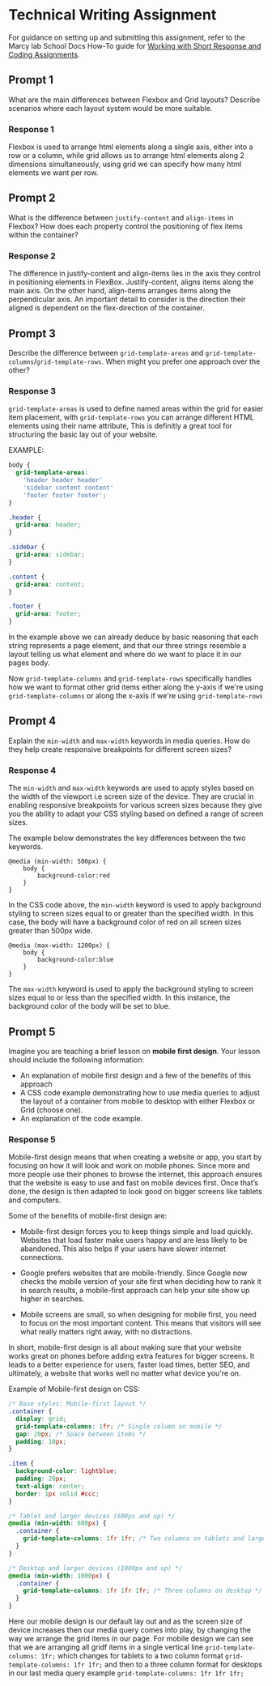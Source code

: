 # Technical Writing Assignment

For guidance on setting up and submitting this assignment, refer to the Marcy lab School Docs How-To guide for [Working with Short Response and Coding Assignments](https://marcylabschool.gitbook.io/marcy-lab-school-docs/fullstack-curriculum/how-tos/working-with-assignments#how-to-work-on-assignments).

## Prompt 1

What are the main differences between Flexbox and Grid layouts? Describe scenarios where each layout system would be more suitable.

### Response 1

Flexbox is used to arrange html elements along a single axis, either into a row or a column, while grid allows us to arrange html elements along 2 dimensions simultaneously, using grid we can specify how many html elements we want per row.

## Prompt 2

What is the difference between `justify-content` and `align-items` in Flexbox? How does each property control the positioning of flex items within the container?

### Response 2

The difference in justify-content and align-items lies in the axis they control in positioning elements in FlexBox. Justify-content, aligns items along the main axis. On the other hand, align-items arranges items along the perpendicular axis. An important detail to consider is the direction their aligned is dependent on the flex-direction of the container.

## Prompt 3

Describe the difference between `grid-template-areas` and `grid-template-columns`/`grid-template-rows`. When might you prefer one approach over the other?

### Response 3

`grid-template-areas` is used to define named areas within the grid for easier item placement, with `grid-template-rows` you can arrange different HTML elements using their name attribute, This is definitly a great tool for structuring the basic lay out of your website.

EXAMPLE:

```css
body {
  grid-template-areas:
    'header header header'
    'sidebar content content'
    'footer footer footer';
}

.header {
  grid-area: header;
}

.sidebar {
  grid-area: sidebar;
}

.content {
  grid-area: content;
}

.footer {
  grid-area: footer;
}
```

In the example above we can already deduce by basic reasoning that each string represents a page element, and that our three strings resemble a layout telling us what element and where do we want to place it in our pages body.

Now `grid-template-columns` and `grid-template-rows` specifically handles how we want to format other grid items either along the y-axis if we're using `grid-template-columns` or along the x-axis if we're using `grid-template-rows`

## Prompt 4

Explain the `min-width` and `max-width` keywords in media queries. How do they help create responsive breakpoints for different screen sizes?

### Response 4

The `min-width` and `max-width` keywords are used to apply styles based on the width of the viewport i.e screen size of the device. They are crucial in enabling responsive breakpoints for various screen sizes because they give you the ability to adapt your CSS styling based on defined a range of screen sizes.

The example below demonstrates the key differences between the two keywords.

```
@media (min-width: 500px) {
    body {
        background-color:red
    }
}
```

In the CSS code above, the `min-width` keyword is used to apply background styling to screen sizes equal to or greater than the specified width. In this case, the body will have a background color of red on all screen sizes greater than 500px wide.

```
@media (max-width: 1200px) {
    body {
        background-color:blue
    }
}
```

The `max-width` keyword is used to apply the background styling to screen sizes equal to or less than the specified width. In this instance, the background color of the body will be set to blue.

## Prompt 5

Imagine you are teaching a brief lesson on **mobile first design**. Your lesson should include the following information:

- An explanation of mobile first design and a few of the benefits of this approach
- A CSS code example demonstrating how to use media queries to adjust the layout of a container from mobile to desktop with either Flexbox or Grid (choose one).
- An explanation of the code example.

### Response 5

Mobile-first design means that when creating a website or app, you start by focusing on how it will look and work on mobile phones. Since more and more people use their phones to browse the internet, this approach ensures that the website is easy to use and fast on mobile devices first. Once that’s done, the design is then adapted to look good on bigger screens like tablets and computers.

Some of the benefits of mobile-first design are:

- Mobile-first design forces you to keep things simple and load quickly. Websites that load faster make users happy and are less likely to be abandoned. This also helps if your users have slower internet connections.

- Google prefers websites that are mobile-friendly. Since Google now checks the mobile version of your site first when deciding how to rank it in search results, a mobile-first approach can help your site show up higher in searches.

- Mobile screens are small, so when designing for mobile first, you need to focus on the most important content. This means that visitors will see what really matters right away, with no distractions.

In short, mobile-first design is all about making sure that your website works great on phones before adding extra features for bigger screens. It leads to a better experience for users, faster load times, better SEO, and ultimately, a website that works well no matter what device you're on.

Example of Mobile-first design on CSS:

```css
/* Base styles: Mobile-first layout */
.container {
  display: grid;
  grid-template-columns: 1fr; /* Single column on mobile */
  gap: 20px; /* Space between items */
  padding: 10px;
}

.item {
  background-color: lightblue;
  padding: 20px;
  text-align: center;
  border: 1px solid #ccc;
}

/* Tablet and larger devices (600px and up) */
@media (min-width: 600px) {
  .container {
    grid-template-columns: 1fr 1fr; /* Two columns on tablets and larger */
  }
}

/* Desktop and larger devices (1000px and up) */
@media (min-width: 1000px) {
  .container {
    grid-template-columns: 1fr 1fr 1fr; /* Three columns on desktop */
  }
}
```

Here our mobile design is our default lay out and as the screen size of device increases then our media query comes into play, by changing the way we arrange the grid items in our page. For mobile design we can see that we are arranging all gridf items in a single vertical line `grid-template-columns: 1fr;` which changes for tablets to a two column format `grid-template-columns: 1fr 1fr;` and then to a three column format for desktops in our last media query example `grid-template-columns: 1fr 1fr 1fr;`
